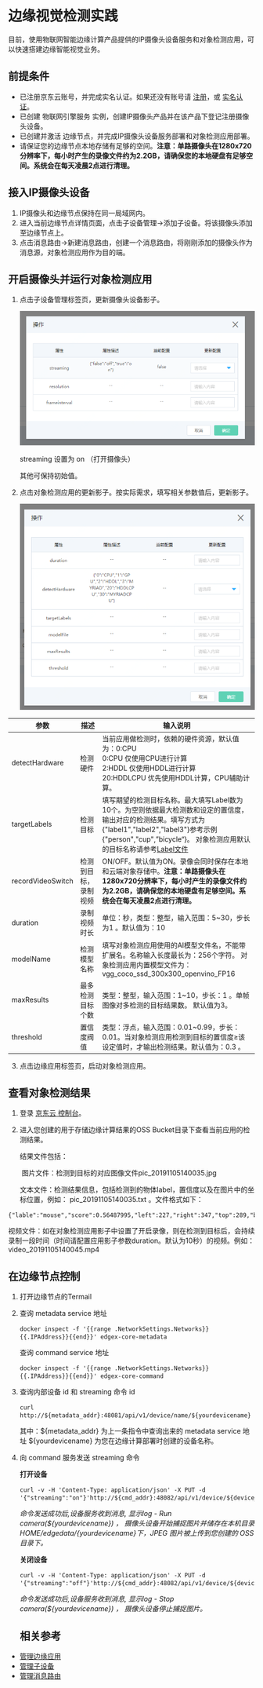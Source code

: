 # 边缘视觉检测实践

目前，使用物联网智能边缘计算产品提供的IP摄像头设备服务和对象检测应用，可以快速搭建边缘智能视觉业务。

## 前提条件

- 已注册京东云账号，并完成实名认证。如果还没有账号请 [注册](https://accounts.jdcloud.com/p/regPage?source=jdcloud%26ReturnUrl=%2f%2fuc.jdcloud.com%2fpassport%2fcomplete%3freturnUrl%3dhttp%3A%2F%2Fuc.jdcloud.com%2Fredirect%2FloginRouter%3FreturnUrl%3Dhttps%253A%252F%252Fwww.jdcloud.com%252Fhelp%252Fdetail%252F734%252FisCatalog%252F1)，或 [实名认证](https://uc.jdcloud.com/account/certify)。
- 已创建 物联网引擎服务 实例，创建IP摄像头产品并在该产品下登记注册摄像头设备。
- 已创建并激活 边缘节点，并完成IP摄像头设备服务部署和对象检测应用部署。
- 请保证您的边缘节点本地存储有足够的空间。**注意：单路摄像头在1280x720分辨率下，每小时产生的录像文件约为2.2GB，请确保您的本地硬盘有足够空间。系统会在每天凌晨2点进行清理。**

## 接入IP摄像头设备

1. IP摄像头和边缘节点保持在同一局域网内。
2. 进入当前边缘节点详情页面，点击子设备管理->添加子设备。将该摄像头添加至边缘节点上。
3. 点击消息路由->新建消息路由，创建一个消息路由，将刚刚添加的摄像头作为消息源，对象检测应用作为目的端。

## 开启摄像头并运行对象检测应用

1. 点击子设备管理标签页，更新摄像头设备影子。

   ![边缘节点详情-更新影子](../../../../image/IoT/IoT-Edge/UpdateSubDeviceShadow.png)

   streaming 设置为 on  （打开摄像头）

   其他可保持初始值。

2. 点击对象检测应用的更新影子。按实际需求，填写相关参数值后，更新影子。

   ![边缘节点详情-应用影子配置](../../../../image/IoT/IoT-Edge/UpdateAppShadow.png)
   
| 参数              | 描述                 | 输入说明                                                     |
| ----------------- | -------------------- | ------------------------------------------------------------ |
| detectHardware    | 检测硬件             | 当前应用做检测时，依赖的硬件资源，默认值为：0:CPU<br>0:CPU 仅使用CPU进行计算<br>2:HDDL 仅使用HDDL进行计算<br>20:HDDLCPU 优先使用HDDL计算，CPU辅助计算。|
| targetLabels      | 检测目标             | 填写期望的检测目标名称。最大填写Label数为10个。为空则依据最大检测数和设定的置信度，输出对应的检测结果。填写方式为{"label1","label2","label3"}参考示例{"person","cup",”bicycle“}。 对象检测应用默认的目标名称请参考[Label文件](../../../../image/IoT/IoT-Edge/objectLabel.txt) |
| recordVideoSwitch | 检测到目标，录制视频 | ON/OFF。默认值为ON。录像会同时保存在本地和云端对象存储中。**注意：单路摄像头在1280x720分辨率下，每小时产生的录像文件约为2.2GB，请确保您的本地硬盘有足够空间。系统会在每天凌晨2点进行清理。** |
| duration          | 录制视频时长         | 单位：秒，类型：整型，输入范围：5~30，步长为1 。默认值为：10 |
| modelName         | 检测模型名称         | 填写对象检测应用使用的AI模型文件名，不能带扩展名。名称输入长度最长为：256个字符。 对象检测应用内置模型文件为：vgg_coco_ssd_300x300_openvino_FP16 |
| maxResults        | 最多检测目标个数     | 类型：整型，输入范围：1~10，步长：1 。单帧图像对多检测的目标结果数。 默认值为3。 |
| threshold         | 置信度阀值           | 类型：浮点，输入范围：0.01~0.99，步长：0.01。当对象检测应用检测到目标的置信度≥该设定值时，才输出检测结果。默认值为：0.3 。 |

3. 点击边缘应用标签页，启动对象检测应用。

## 查看对象检测结果

1. 登录 [京东云 控制台](https://console.jdcloud.com/overview)。

2. 进入您创建的用于存储边缘计算结果的OSS Bucket目录下查看当前应用的检测结果。

   结果文件包括：

   ​		图片文件：检测到目标的对应图像文件pic_20191105140035.jpg

   ​		文本文件：检测结果信息，包括检测到的物体label，置信度以及在图片中的坐标位置，例如： pic_20191105140035.txt 。文件格式如下：
```
{"lable":"mouse","score":0.56487995,"left":227,"right":347,"top":289,"bottom":411}
```
   ​		视频文件：如在对象检测应用影子中设置了开启录像，则在检测到目标后，会持续录制一段时间（时间请配置应用影子参数duration。默认为10秒）的视频。例如：video_20191105140045.mp4 

   

## 在边缘节点控制

1. 打开边缘节点的Termail

2. 查询 metadata service 地址
    ```
    docker inspect -f '{{range .NetworkSettings.Networks}}{{.IPAddress}}{{end}}' edgex-core-metadata
    ```
   查询 command service 地址
    ```
    docker inspect -f '{{range .NetworkSettings.Networks}}{{.IPAddress}}{{end}}' edgex-core-command
    ```
3. 查询内部设备 id 和 streaming 命令 id
    ```
    curl http://${metadata_addr}:48081/api/v1/device/name/${yourdevicename}
    ```
    其中：${metadata_addr} 为上一条指令中查询出来的 metadata service 地址
         ${yourdevicename} 为您在边缘计算部署时创建的设备名称。
4. 向 command 服务发送 streaming 命令

    **打开设备**

    ```
    curl -v -H 'Content-Type: application/json' -X PUT -d '{"streaming":"on"}'http://${cmd_addr}:48082/api/v1/device/${device_id}/command/${cmd_id}   
    ```

    *命令发送成功后,设备服务收到消息, 显示log - Run camera(${yourdevicename}) ， 摄像头设备开始捕捉图片并储存在本机目录 $HOME/edgedata/${yourdevicename}下，JPEG 图片被上传到您创建的 OSS 目录下。*

    **关闭设备**

    ```
    curl -v -H 'Content-Type: application/json' -X PUT -d '{"streaming":"off"}'http://${cmd_addr}:48082/api/v1/device/${device_id}/command/${cmd_id}   
    ```

    *命令发送成功后,设备服务收到消息, 显示log - Stop camera(${yourdevicename}) ， 摄像头设备停止捕捉图片。*
    
    ## 相关参考

- [管理边缘应用](../Operation-Guide/Edge-App.md)
- [管理子设备](../Operation-Guide/SubDevice.md)
- [管理消息路由](../Operation-Guide/MsgRouter.md)

